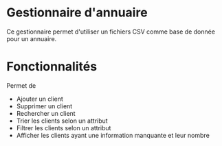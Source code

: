 # Gestionnaire d'annuaire
Ce gestionnaire permet d'utiliser un fichiers CSV comme base de donnée pour un annuaire.

# Fonctionnalités
Permet de
- Ajouter un client
- Supprimer un client
- Rechercher un client
- Trier les clients selon un attribut
- Filtrer les clients selon un attribut
- Afficher les clients ayant une information manquante et leur nombre